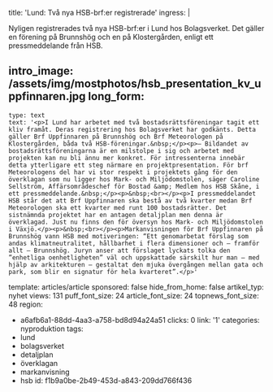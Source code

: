 title: 'Lund: Två nya HSB-brf:er registrerade'
ingress: |
  <p>Nyligen registrerades två nya HSB-brf:er i Lund hos Bolagsverket. Det gäller en förening på Brunnshög och en på Klostergården, enligt ett pressmeddelande från HSB.
  </p>
  
intro_image: /assets/img/mostphotos/hsb_presentation_kv_uppfinnaren.jpg
long_form:
  -
    type: text
    text: '<p>I Lund har arbetet med två bostadsrättsföreningar tagit ett kliv framåt. Deras registrering hos Bolagsverket har godkänts. Detta gäller Brf Uppfinnaren på Brunnshög och Brf Meteorologen på Klostergården, båda två HSB-föreningar.&nbsp;</p><p>– Bildandet av bostadsrättsföreningarna är en milstolpe i sig och arbetet med projekten kan nu bli ännu mer konkret. För intressenterna innebär detta ytterligare ett steg närmare en projektpresentation. För brf Meteorologens del har vi stor respekt i projektets gång för den överklagan som nu ligger hos Mark- och Miljödomstolen, säger Caroline Sellström, Affärsområdeschef för Bostad &amp; Medlem hos HSB Skåne, i ett pressmeddelande.&nbsp;</p><p>&nbsp;<br></p><p>I pressmeddelandet HSB står det att Brf Uppfinnaren ska bestå av två kvarter medan Brf Meteorologen ska ett kvarter med runt 100 bostadsrätter. Det sistnämnda projektet har en antagen detaljplan men denna är överklagad. Just nu finns den för översyn hos Mark- och Miljödomstolen i Växjö.</p><p>&nbsp;<br></p><p>Markanvisningen för Brf Uppfinnaren på Brunnshög vann HSB med motiveringen: “Ett genomarbetat förslag som andas klimatneutralitet, hållbarhet i flera dimensioner och – framför allt – Brunnshög. Juryn anser att förslaget lyckats tolka den ”enhetliga oenhetligheten” väl och uppskattade särskilt hur man – med hjälp av arkitekturen – gestaltat den mjuka övergången mellan gata och park, som blir en signatur för hela kvarteret”.</p>'
template: articles/article
sponsored: false
hide_from_home: false
artikel_typ: nyhet
views: 131
puff_font_size: 24
article_font_size: 24
topnews_font_size: 48
region:
  - a6afb6a1-88dd-4aa3-a758-bd8d94a24a51
clicks: 0
link: '1'
categories: nyproduktion
tags:
  - lund
  - bolagsverket
  - detaljplan
  - överklagan
  - markanvisning
  - hsb
id: f1b9a0be-2b49-453d-a843-209dd766f436
